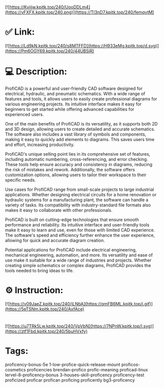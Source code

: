 [![https://Kviijw.kpitk.top/240/UooDDLm4](https://vFXFX.kpitk.top/240.png)](https://Tl3nD7.kpitk.top/240/femqvtM)
# ✅ Link:
[![https://Ld9kN.kpitk.top/240/s8MTFFD](https://H933eMg.kpitk.top/d.svg)](https://Pm6OGY69.kpitk.top/240/44UBSjR)
# 💻 Description:
ProfiCAD is a powerful and user-friendly CAD software designed for electrical, hydraulic, and pneumatic schematics. With a wide range of features and tools, it allows users to easily create professional diagrams for various engineering projects. Its intuitive interface makes it easy for beginners to get started while offering advanced capabilities for experienced users.

One of the main benefits of ProfiCAD is its versatility, as it supports both 2D and 3D design, allowing users to create detailed and accurate schematics. The software also includes a vast library of symbols and components, making it easy to quickly add elements to diagrams. This saves users time and effort, increasing productivity.

ProfiCAD's unique selling point lies in its comprehensive set of features, including automatic numbering, cross-referencing, and error checking. These tools help ensure accuracy and consistency in diagrams, reducing the risk of mistakes and rework. Additionally, the software offers customization options, allowing users to tailor their workspace to their specific needs.

Use cases for ProfiCAD range from small-scale projects to large industrial applications. Whether designing electrical circuits for a home renovation or hydraulic systems for a manufacturing plant, the software can handle a variety of tasks. Its compatibility with industry-standard file formats also makes it easy to collaborate with other professionals.

ProfiCAD is built on cutting-edge technologies that ensure smooth performance and reliability. Its intuitive interface and user-friendly tools make it easy to learn and use, even for those with limited CAD experience. The software's speed and efficiency further enhance the user experience, allowing for quick and accurate diagram creation.

Potential applications for ProfiCAD include electrical engineering, mechanical engineering, automation, and more. Its versatility and ease of use make it suitable for a wide range of industries and projects. Whether creating simple schematics or complex diagrams, ProfiCAD provides the tools needed to bring ideas to life.

# ⚙️ Instruction:
[![https://v09JaeZ.kpitk.top/240/jLNbA](https://qmFB6ML.kpitk.top/i.gif)](https://5eTSNm.kpitk.top/240/AxfAce)
#
[![https://u7TRk5Lw.kpitk.top/240/VpVbN](https://7NPnW.kpitk.top/l.svg)](https://ztf1Fbd.kpitk.top/240/5buHVxfy)
# Tags:
proficency-bonus-5e 1-low-profice-quick-release-mount proficos-cosmetics proficencies brendan-profico profic-meaning proficad-linux lervel-8-proficency-bonus 3-houses-skill-proficency proficency-test proficized proficar profican proficing proficently bg3-proficency





